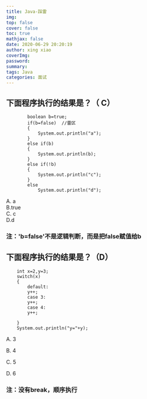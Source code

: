 ```yaml
---
title: Java-踩雷
img: 
top: false
cover: false
toc: true
mathjax: false
date: 2020-06-29 20:20:19
author: xing xiao
coverImg:
password:
summary:
tags: Java
categories: 面试
---
```

##  下面程序执行的结果是？（ C）  
``` 		
        boolean b=true;
		if(b=false)  //雷区
		{
			System.out.println("a");
		}
		else if(b)
		{
			System.out.println(b);	
		}
		else if(!b)
		{
			System.out.println("c");
		}
		else
			System.out.println("d"); 

```
A.	a               
B.true        
C.	c           
D.d

### 注：'b=false'不是逻辑判断，而是把false赋值给b  
  
## 下面程序执行的结果是？（D）


        int x=2,y=3;
        switch(x)
        {
            default:
            y++;
            case 3:
            y++;
            case 4:
            y++;

        }
        System.out.println("y="+y);

A.  3  

B.  4  

C.  5  

D.  6

 ### 注：没有break，顺序执行  
 

